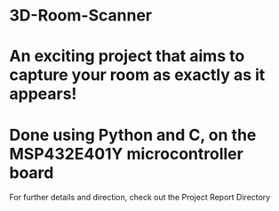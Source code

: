 # 3D-Room-Scanner




# An exciting project that aims to capture your room as exactly as it appears!

# Done using Python and C, on the MSP432E401Y microcontroller board

For further details and direction, check out the Project Report Directory
